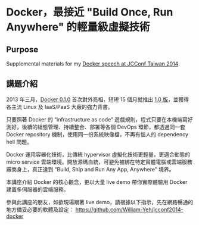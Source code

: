 Docker，最接近 "Build Once, Run Anywhere" 的輕量級虛擬技術
=========================

## Purpose

Supplemental materials for my [Docker speech at JCConf Taiwan 2014](http://jcconf.tw/docker-most-write-once-run-anywhere.html).


## 講題介紹

2013 年三月，[Docker 0.1.0](https://github.com/docker/docker/tree/v0.1.0) 首次對外亮相，短短 15 個月就推出 [1.0 版](https://github.com/docker/docker/tree/v1.0.0)，並獲得各主流 Linux 及 IaaS/PaaS 大廠的強力背書。

只要照著 Docker 的 “infrastructure as code” 遊戲規則，程式只要在本機端寫好測好，後續的組態管理、持續整合、部署等各個 DevOps 環節，都透過同一套 Docker repository 機制，使用同一份系統映像檔，不再有惱人的 dependency hell 問題。

Docker 運用容器化技術，比傳統 hypervisor 虛擬化技術更輕量，更適合動態的 micro service 雲端環境。開放源碼血統，可避免被綁在特定實體電腦或雲端服務廠商身上，真正達到 “Build, Ship and Run Any App, Anywhere” 境界。

本講座介紹 Docker 的核心觀念，更以大量 live demo 帶你實際體驗用 Docker 建置多伺服器的雲端服務。

參與此講座的朋友，如欲現場跟著 live demo，請根據以下指示，先在網路暢通的地方備妥必要的軟體及設定：
https://github.com/William-Yeh/jcconf2014-docker
